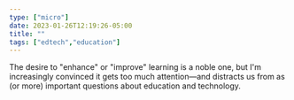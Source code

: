 ```yaml
---
type: ["micro"]
date: 2023-01-26T12:19:26-05:00
title: ""
tags: ["edtech","education"]
---
```

The desire to "enhance" or "improve" learning is a noble one, but I'm increasingly convinced it gets too much attention—and distracts us from as (or more) important questions about education and technology.
